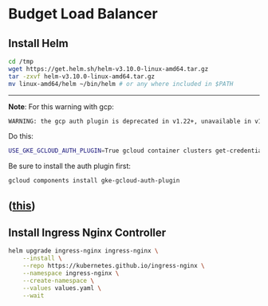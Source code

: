 # Budget Load Balancer

## Install Helm

```bash
cd /tmp
wget https://get.helm.sh/helm-v3.10.0-linux-amd64.tar.gz
tar -zxvf helm-v3.10.0-linux-amd64.tar.gz
mv linux-amd64/helm ~/bin/helm # or any where included in $PATH
```

---
**Note**:
For this warning with gcp:

```bash
WARNING: the gcp auth plugin is deprecated in v1.22+, unavailable in v1.26+; use gcloud instead
```

Do this:

```bash
USE_GKE_GCLOUD_AUTH_PLUGIN=True gcloud container clusters get-credentials <cluster-name>
```

Be sure to install the auth plugin first:

```bash
gcloud components install gke-gcloud-auth-plugin
```

([this](https://github.com/helm/helm/issues/11069))
---

## Install Ingress Nginx Controller

```bash
helm upgrade ingress-nginx ingress-nginx \
    --install \
    --repo https://kubernetes.github.io/ingress-nginx \
    --namespace ingress-nginx \
    --create-namespace \
    --values values.yaml \
    --wait
```
